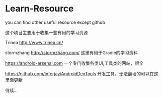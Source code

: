 # Learn-Resource
you can find other useful resource except github

这个项目主要用于收集一些有用的学习资源

Trinea http://www.trinea.cn/ 

stormzhang http://stormzhang.com/ 这里有用于Gradle的学习资料

https://android-arsenal.com 一个专门收集各类UI,工具类的网站，很全

https://github.com/inferjay/AndroidDevTools 开发工具，无法翻墙的可以在这里面更新

待续...